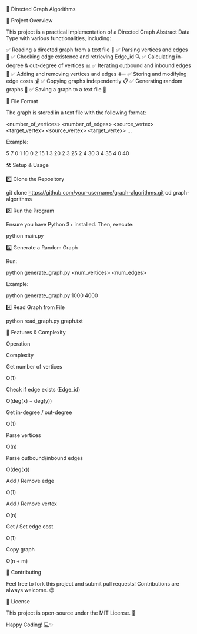 🚀 Directed Graph Algorithms

📌 Project Overview

This project is a practical implementation of a Directed Graph Abstract Data Type with various functionalities, including:

✅ Reading a directed graph from a text file 📄
✅ Parsing vertices and edges 🔄
✅ Checking edge existence and retrieving Edge_id 🔍
✅ Calculating in-degree & out-degree of vertices 📊
✅ Iterating outbound and inbound edges 🔄
✅ Adding and removing vertices and edges ➕➖
✅ Storing and modifying edge costs 💰
✅ Copying graphs independently 📋
✅ Generating random graphs 🎲
✅ Saving a graph to a text file 💾

📂 File Format

The graph is stored in a text file with the following format:

<number_of_vertices> <number_of_edges>
<source_vertex> <target_vertex> <cost>
<source_vertex> <target_vertex> <cost>
...

Example:

5 7
0 1 10
0 2 15
1 3 20
2 3 25
2 4 30
3 4 35
4 0 40

🛠️ Setup & Usage

1️⃣ Clone the Repository

git clone https://github.com/your-username/graph-algorithms.git
cd graph-algorithms

2️⃣ Run the Program

Ensure you have Python 3+ installed. Then, execute:

python main.py

3️⃣ Generate a Random Graph

Run:

python generate_graph.py <num_vertices> <num_edges>

Example:

python generate_graph.py 1000 4000

4️⃣ Read Graph from File

python read_graph.py graph.txt

📜 Features & Complexity

Operation

Complexity

Get number of vertices

O(1)

Check if edge exists (Edge_id)

O(deg(x) + deg(y))

Get in-degree / out-degree

O(1)

Parse vertices

O(n)

Parse outbound/inbound edges

O(deg(x))

Add / Remove edge

O(1)

Add / Remove vertex

O(n)

Get / Set edge cost

O(1)

Copy graph

O(n + m)

🔗 Contributing

Feel free to fork this project and submit pull requests! Contributions are always welcome. 😊

📜 License

This project is open-source under the MIT License. 📄

Happy Coding! 💻✨

